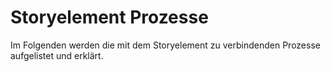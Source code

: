 # Storyelement Prozesse

Im Folgenden werden die mit dem Storyelement zu verbindenden Prozesse aufgelistet und erklärt.